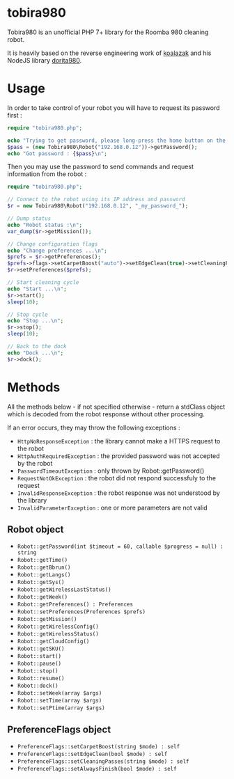 # tobira980

Tobira980 is an unofficial PHP 7+ library for the Roomba 980 cleaning robot.

It is heavily based on the reverse engineering work of [koalazak](https://github.com/koalazak) and his NodeJS library [dorita980](https://github.com/koalazak/dorita980).

# Usage

In order to take control of your robot you will have to request its password first :

```php
require "tobira980.php";

echo "Trying to get password, please long-press the home button on the robot until you hear a signal ...\n";
$pass = (new Tobira980\Robot("192.168.0.12"))->getPassword();
echo "Got password : {$pass}\n";
```

Then you may use the password to send commands and request information from the robot :

```php
require "tobira980.php";

// Connect to the robot using its IP address and password
$r = new Tobira980\Robot("192.168.0.12", "_my_password_");

// Dump status
echo "Robot status :\n";
var_dump($r->getMission());

// Change configuration flags
echo "Change preferences ...\n";
$prefs = $r->getPreferences();
$prefs->flags->setCarpetBoost("auto")->setEdgeClean(true)->setCleaningPasses("auto")->setAlwaysFinish(true);
$r->setPreferences($prefs);

// Start cleaning cycle
echo "Start ...\n";
$r->start();
sleep(10);

// Stop cycle
echo "Stop ...\n";
$r->stop();
sleep(10);

// Back to the dock
echo "Dock ...\n";
$r->dock();
```

# Methods

All the methods below - if not specified otherwise - return a stdClass object which is decoded from the robot response without other processing.

If an error occurs, they may throw the following exceptions :

- `HttpNoResponseException` : the library cannot make a HTTPS request to the robot
- `HttpAuthRequiredException` : the provided password was not accepted by the robot
- `PasswordTimeoutException` : only thrown by Robot::getPassword()
- `RequestNotOkException` : the robot did not respond successfuly to the request
- `InvalidResponseException` : the robot response was not understood by the library
- `InvalidParameterException` : one or more parameters are not valid

## Robot object

- `Robot::getPassword(int $timeout = 60, callable $progress = null) : string`
- `Robot::getTime()`
- `Robot::getBbrun()`
- `Robot::getLangs()`
- `Robot::getSys()`
- `Robot::getWirelessLastStatus()`
- `Robot::getWeek()`
- `Robot::getPreferences() : Preferences`
- `Robot::setPreferences(Preferences $prefs)`
- `Robot::getMission()`
- `Robot::getWirelessConfig()`
- `Robot::getWirelessStatus()`
- `Robot::getCloudConfig()`
- `Robot::getSKU()`
- `Robot::start()`
- `Robot::pause()`
- `Robot::stop()`
- `Robot::resume()`
- `Robot::dock()`
- `Robot::setWeek(array $args)`
- `Robot::setTime(array $args)`
- `Robot::setPtime(array $args)`

## PreferenceFlags object

- `PreferenceFlags::setCarpetBoost(string $mode) : self`
- `PreferenceFlags::setEdgeClean(bool $mode) : self`
- `PreferenceFlags::setCleaningPasses(string $mode) : self`
- `PreferenceFlags::setAlwaysFinish(bool $mode) : self`